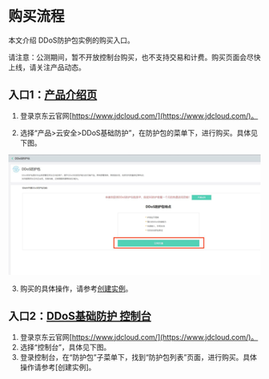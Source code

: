 # 购买流程

本文介绍 DDoS防护包实例的购买入口。

请注意：公测期间，暂不开放控制台购买，也不支持交易和计费。购买页面会尽快上线，请关注产品动态。

## 入口1：[产品介绍页](https://www.jdcloud.com/cn/products/anti-ddos-protection-package)
1. 登录京东云官网[https://www.jdcloud.com/](https://www.jdcloud.com/)。

2. 选择“产品>云安全>DDoS基础防护”，在防护包的菜单下，进行购买。具体见下图。

![防护包开通页](https://github.com/jdclouddocs/cn/blob/anti-ddos/image/Anti-DDoS-Protection-Package/防护包开通页.jpg)

3. 购买的具体操作，请参考[创建实例](https://github.com/jdclouddocs/cn/blob/anti-ddos/documentation/Cloud-Security/Anti-DDoS-Protection-Package/Getting-Started/Create-Instance.md)。

## 入口2：[DDoS基础防护 控制台](https://antiddos-console.jdcloud.com/gz/ddos/list)

1. 登录京东云官网[https://www.jdcloud.com/](https://www.jdcloud.com/)。
2. 选择“控制台”，具体见下图。
3. 登录控制台，在“防护包”子菜单下，找到“防护包列表”页面，进行购买。具体操作请参考[创建实例]。
